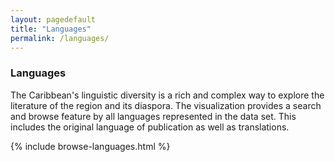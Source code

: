 ```yaml
---
layout: pagedefault
title: "Languages"
permalink: /languages/
---
```

<div class="page_title"><h3> Languages</h3></div>

The Caribbean's linguistic diversity is a rich and complex way to explore the literature of the region and its diaspora. The visualization provides a search and browse feature by all languages represented in the data set. This includes the original language of publication as well as translations.

<div class="languages">
{% include browse-languages.html %}
</div>
